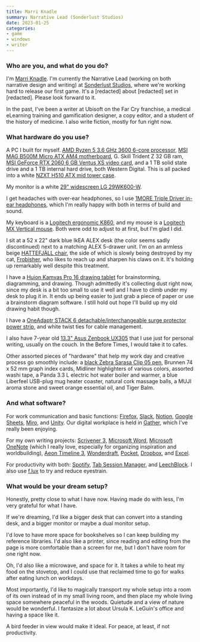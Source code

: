 ```yaml
---
title: Marri Knadle
summary: Narrative Lead (Sonderlust Studios)
date: 2023-01-25
categories:
- game
- windows
- writer
---
```


### Who are you, and what do you do?

I'm [Marri Knadle](https://twitter.com/marri "Marri's Twitter account."). I'm currently the Narrative Lead (working on both narrative design and writing) at [Sonderlust Studios](https://sonderluststudios.com/ "A game studio."), where we're working hard to release our first game. It's a [redacted] about [redacted] set in [redacted]. Please look forward to it.

In the past, I've been a writer at Ubisoft on the Far Cry franchise, a medical eLearning training and gamification designer, a copy editor, and a student of the history of medicine. I also write fiction, mostly for fun right now.

### What hardware do you use?

A PC I built for myself. [AMD Ryzen 5 3.6 GHz 3600 6-core processor][ryzen-5-3600], [MSI MAG B500M Micro ATX AM4 motherboard][mag-b550m-mortar], G. Skill Trident Z 32 GB ram, [MSI GeForce RTX 2060 6 GB Ventus XS video card][geforce-rtx-2060], and a 1 TB solid state drive and a 1 TB internal hard drive, both Western Digital. This is all packed into a white [NZXT H510 ATX mid tower case][h510].

My monitor is a white [29" widescreen LG 29WK600-W][29wk600-w].

I get headaches with over-ear headphones, so I use [1MORE Triple Driver in-ear headphones][triple-driver], which I'm really happy with both in terms of build and sound.

My keyboard is a [Logitech ergonomic K860][ergo-k860], and my mouse is a [Logitech MX Vertical mouse][mx-vertical]. Both were odd to adjust to at first, but I'm glad I did.

I sit at a 52 x 22" dark blue IkEA ALEX desk (the color seems sadly discontinued) next to a matching ALEX 5-drawer unit. I'm on an armless beige [HATTEFJÄLL chair][hattefjall], the side of which is slowly being destroyed by my cat, [Frobisher](https://twitter.com/Marri/status/1555777916184760321 "Marri's tweet, showing a photo of her cat."), who likes to reach up and sharpen his claws on it. It's holding up remarkably well despite this treatment.

I have a [Huion Kamvas Pro 16 drawing tablet][kamvas-pro-16] for brainstorming, diagramming, and drawing. Though admittedly it's collecting dust right now, since my desk is a bit too small to use it well and I have to climb under my desk to plug it in. It ends up being easier to just grab a piece of paper or use a brainstorm diagram software. I still hold out hope I'll build up my old drawing habit though.

I have a [OneAdaptr STACK 6 detachable/interchangeable surge protector power strip][stack-6], and white twist ties for cable management.

I also have 7-year old [13.3" Asus Zenbook UX305][zenbook-ux305] that I use just for personal writing, usually on the couch. In the Before Times, I would take it to cafes.

Other assorted pieces of "hardware" that help my work day and creative process go smoothly include: a [black Zebra Sarasa Clip 05 pen][sarasa-clip-gel-retractable], Brunnen 74 x 52 mm graph index cards, Midliner highlighters of various colors, assorted washi tape, a Panda 3.3 L electric hot water boiler and warmer, a blue Liberfeel USB-plug mug heater coaster, natural cork massage balls, a MUJI aroma stone and sweet orange essential oil, and Tiger Balm.

### And what software?

For work communication and basic functions: [Firefox][], [Slack][], [Notion][], [Google Sheets][google-sheets], [Miro][], and [Unity][]. Our digital workplace is held in [Gather][], which I've really been enjoying.

For my own writing projects: [Scrivener 3][scrivener], [Microsoft Word][word], [Microsoft OneNote][onenote] (which I really love, especially for organizing inspiration and worldbuilding), [Aeon Timeline 3][aeon-timeline], [Wonderdraft][], [Pocket][], [Dropbox][], and [Excel][].

For productivity with both: [Spotify][], [Tab Session Manager][tab-session-manager], and [LeechBlock][]. I also use [f.lux][] to try and reduce eyestrain.

### What would be your dream setup?

Honestly, pretty close to what I have now. Having made do with less, I'm very grateful for what I have.  

If we're dreaming, I'd like a bigger desk that can convert into a standing desk, and a bigger monitor or maybe a dual monitor setup.

I'd love to have more space for bookshelves so I can keep building my reference libraries. I'd also like a printer, since reading and editing from the page is more comfortable than a screen for me, but I don't have room for one right now.

Oh, I'd also like a microwave, and space for it. It takes a while to heat my food on the stovetop, and I could use that reclaimed time to go for walks after eating lunch on workdays.

Most importantly, I'd like to magically transport my whole setup into a room of its own instead of in my small living room, and then place my whole living space somewhere peaceful in the woods. Quietude and a view of nature would be wonderful. I fantasize a lot about Ursula K. LeGuin's office and having a space like it.

A bird feeder in view would make it ideal. For peace, at least, if not productivity.

[29wk600-w]: https://www.lg.com/us/monitors/lg-29WK600-W-ultrawide-monitor "A 29 inch monitor."
[aeon-timeline]: https://timeline.app/ "A Mac timeline app for writers."
[dropbox]: https://www.dropbox.com/ "Online syncing and storage."
[ergo-k860]: https://www.logitech.com/en-us/products/keyboards/k860-split-ergonomic.920-009166.html "A split ergonomic keyboard."
[excel]: https://www.microsoft.com/en-us/microsoft-365/excel "A spreadsheet application."
[f.lux]: https://justgetflux.com/ "A tool to make the colour of your screen adapt to the current time of day."
[firefox]: https://www.mozilla.org/en-US/firefox/new/ "A cross-platform open-source web browser."
[gather]: https://www.gather.town/ "A service for online group collaboration."
[geforce-rtx-2060]: https://www.nvidia.com/en-us/geforce/20-series/ "A graphics card."
[google-sheets]: https://www.google.com/sheets/about/ "Online spreadsheet software."
[h510]: https://nzxt.com/product/h510 "A computer tower case."
[hattefjall]: https://www.ikea.com/us/en/p/hattefjaell-office-chair-with-armrests-gunnared-beige-40494504/ "An office chair."
[kamvas-pro-16]: https://www.huion.com/pen_display/kamvas-pro-16.html "A 16 inch drawing tablet."
[leechblock]: http://web.archive.org/web/20181128073643/https://addons.mozilla.org/en-US/firefox/addon/leechblock/ "A Firefox extension for blocking chosen websites."
[mag-b550m-mortar]: https://www.msi.com/Motherboard/MAG-B550M-MORTAR "A PC motherboard."
[miro]: https://miro.com/ "An online collaborative whiteboard service."
[mx-vertical]: https://www.logitech.com/en-us/product/mx-vertical-ergonomic-mouse.html "A vertical mouse."
[notion]: https://www.notion.so/ "A collaborative wiki service."
[onenote]: https://www.onenote.com/signin?wdorigin=ondc "Synced notes software (part of Office)."
[pocket]: https://getpocket.com/en/ "A service for storing links to look at later on."
[ryzen-5-3600]: http://web.archive.org/web/20220905134638/https://www.amd.com/en/products/cpu/amd-ryzen-5-3600 "A CPU."
[sarasa-clip-gel-retractable]: https://www.zebrapen.com/collections/sarasa/products/sarasa-clip-gel-retractable "A retractable ink pen."
[scrivener]: http://www.literatureandlatte.com/scrivener.php "A Mac text editor aimed at writers."
[slack]: https://slack.com/intl/ja-jp/ "A collaboration service."
[spotify]: https://open.spotify.com/__noul__?pfhp=2c2ccb58-8a92-4713-a1c0-8b43b3090b49 "A music streaming service."
[stack-6]: https://oneadaptr.com/products/stack-entry-model-with-6-us-ac-outlet "An AC adapter with surge protection."
[tab-session-manager]: https://tab-session-manager.sienori.com/ "A browser extension for saving and restoring tabs and windows."
[triple-driver]: https://usa.1more.com/products/triple-driver-in-ear-headphones "In-ear headphones."
[unity]: https://unity.com/products "A cross-platform game development tool."
[wonderdraft]: https://www.wonderdraft.net/ "Fantasy map making software."
[word]: https://www.microsoft.com/en-us/microsoft-365/word "A document editor."
[zenbook-ux305]: https://www.amazon.com/UX305-13-Inch-Laptop-PREVIOUS-MODEL/dp/B00SGS7ZH4 "A 13.3 inch PC laptop."
